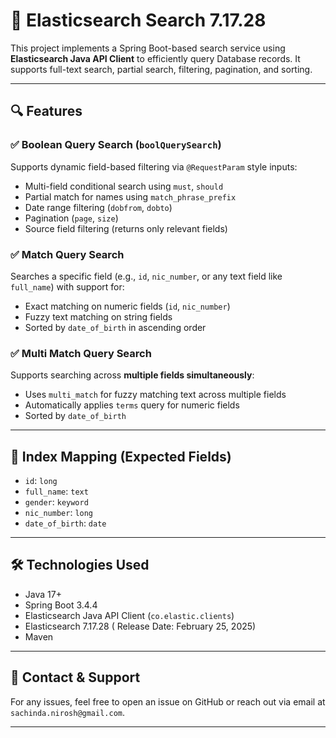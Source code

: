 # 🧾 Elasticsearch Search 7.17.28

This project implements a Spring Boot-based search service using **Elasticsearch Java API Client** to efficiently query Database records. It supports full-text search, partial search, filtering, pagination, and sorting.

---

## 🔍 Features

### ✅ Boolean Query Search (`boolQuerySearch`)
Supports dynamic field-based filtering via `@RequestParam` style inputs:
- Multi-field conditional search using `must`, `should`
- Partial match for names using `match_phrase_prefix`
- Date range filtering (`dobfrom`, `dobto`)
- Pagination (`page`, `size`)
- Source field filtering (returns only relevant fields)

### ✅ Match Query Search
Searches a specific field (e.g., `id`, `nic_number`, or any text field like `full_name`) with support for:
- Exact matching on numeric fields (`id`, `nic_number`)
- Fuzzy text matching on string fields
- Sorted by `date_of_birth` in ascending order

### ✅ Multi Match Query Search
Supports searching across **multiple fields simultaneously**:
- Uses `multi_match` for fuzzy matching text across multiple fields
- Automatically applies `terms` query for numeric fields
- Sorted by `date_of_birth`

---

## 📁 Index Mapping (Expected Fields)

- `id`: `long`
- `full_name`: `text`
- `gender`: `keyword`
- `nic_number`: `long`
- `date_of_birth`: `date`

---

## 🛠 Technologies Used

- Java 17+
- Spring Boot 3.4.4
- Elasticsearch Java API Client (`co.elastic.clients`)
- Elasticsearch 7.17.28 ( Release Date: February 25, 2025)
- Maven
  
---

## 🔗 Contact & Support
For any issues, feel free to open an issue on GitHub or reach out via email at `sachinda.nirosh@gmail.com`.  

---

